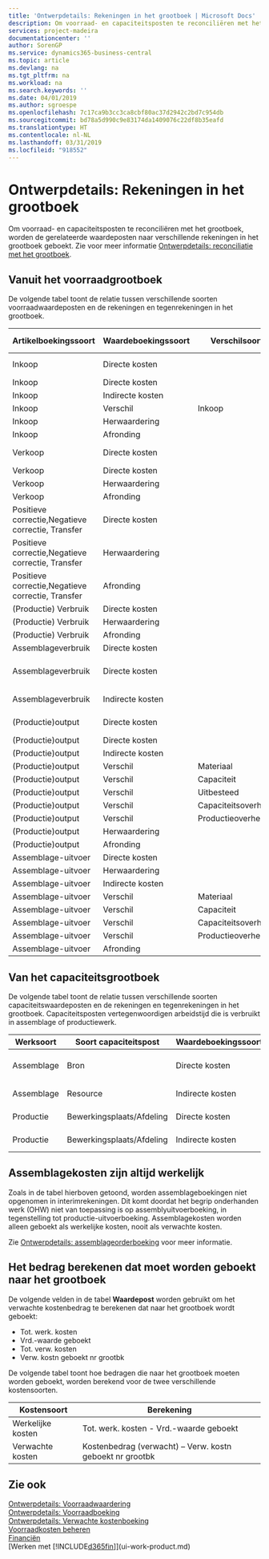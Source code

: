 ```yaml
---
title: 'Ontwerpdetails: Rekeningen in het grootboek | Microsoft Docs'
description: Om voorraad- en capaciteitsposten te reconciliëren met het grootboek, worden de gerelateerde waardeposten naar verschillende rekeningen in het grootboek geboekt.
services: project-madeira
documentationcenter: ''
author: SorenGP
ms.service: dynamics365-business-central
ms.topic: article
ms.devlang: na
ms.tgt_pltfrm: na
ms.workload: na
ms.search.keywords: ''
ms.date: 04/01/2019
ms.author: sgroespe
ms.openlocfilehash: 7c17ca9b3cc3ca8cbf80ac37d2942c2bd7c954db
ms.sourcegitcommit: bd78a5d990c9e83174da1409076c22df8b35eafd
ms.translationtype: HT
ms.contentlocale: nl-NL
ms.lasthandoff: 03/31/2019
ms.locfileid: "918552"
---
```

# <a name="design-details-accounts-in-the-general-ledger"></a>Ontwerpdetails: Rekeningen in het grootboek
Om voorraad- en capaciteitsposten te reconciliëren met het grootboek, worden de gerelateerde waardeposten naar verschillende rekeningen in het grootboek geboekt. Zie voor meer informatie [Ontwerpdetails: reconciliatie met het grootboek](design-details-reconciliation-with-the-general-ledger.md).  

## <a name="from-the-inventory-ledger"></a>Vanuit het voorraadgrootboek  
De volgende tabel toont de relatie tussen verschillende soorten voorraadwaardeposten en de rekeningen en tegenrekeningen in het grootboek.  

|**Artikelboekingssoort**|**Waardeboekingssoort**|**Verschilsoort**|**Verwachte kosten**|**Rekening**|**Tegenrekening**|  
|--------------------------------|--------------------------|-----------------------|-----------------------|-----------------|---------------------------|  
|Inkoop|Directe kosten||Ja|Voorraad (Interim)|Voorraadcorrectiesrek. (tussenrek.)|  
|Inkoop|Directe kosten||Nr.|Voorraad|Dekking directe kosten|  
|Inkoop|Indirecte kosten||Nr.|Voorraad|Dekking overhead|  
|Inkoop|Verschil|Inkoop|Nr.|Voorraad|Inkoopverschil|  
|Inkoop|Herwaardering||Nr.|Voorraad|Voorraadherwaardering|  
|Inkoop|Afronding||Nr.|Voorraad|Voorraadherwaardering|  
|Verkoop|Directe kosten||Ja|Voorraad (Interim)|KPV (Interim)|  
|Verkoop|Directe kosten||Nr.|Voorraad|KPV|  
|Verkoop|Herwaardering||Nr.|Voorraad|Voorraadherwaardering|  
|Verkoop|Afronding||Nr.|Voorraad|Voorraadherwaardering|  
|Positieve correctie,Negatieve correctie, Transfer|Directe kosten||Nr.|Voorraad|Voorraadherwaardering|  
|Positieve correctie,Negatieve correctie, Transfer|Herwaardering||Nr.|Voorraad|Voorraadherwaardering|  
|Positieve correctie,Negatieve correctie, Transfer|Afronding||Nr.|Voorraad|Voorraadherwaardering|  
|(Productie) Verbruik|Directe kosten||Nr.|Voorraad|OHW|  
|(Productie) Verbruik|Herwaardering||Nr.|Voorraad|Voorraadherwaardering|  
|(Productie) Verbruik|Afronding||Nr.|Voorraad|Voorraadherwaardering|  
|Assemblageverbruik|Directe kosten||Nr.|Voorraad|Voorraadherwaardering|  
|Assemblageverbruik|Directe kosten||Nr.|Dekking directe kosten|Voorraadherwaardering|  
|Assemblageverbruik|Indirecte kosten||Nr.|Dekking overhead|Voorraadherwaardering|  
|(Productie)output|Directe kosten||Ja|Voorraad (Interim)|OHW|  
|(Productie)output|Directe kosten||Nr.|Voorraad|OHW|  
|(Productie)output|Indirecte kosten||Nr.|Voorraad|Dekking overhead|  
|(Productie)output|Verschil|Materiaal|Nr.|Voorraad|Materiaalverschil|  
|(Productie)output|Verschil|Capaciteit|Nr.|Voorraad|Capaciteitsverschil|  
|(Productie)output|Verschil|Uitbesteed|Nr.|Voorraad|Uitbestedingsverschil|  
|(Productie)output|Verschil|Capaciteitsoverhead|Nr.|Voorraad|Capaciteitsoverheadverschil|  
|(Productie)output|Verschil|Productieoverhead|Nr.|Voorraad|Productieoverheadverschil|  
|(Productie)output|Herwaardering||Nr.|Voorraad|Voorraadherwaardering|  
|(Productie)output|Afronding||Nr.|Voorraad|Voorraadherwaardering|  
|Assemblage-uitvoer|Directe kosten||Nr.|Voorraad|Voorraadherwaardering|  
|Assemblage-uitvoer|Herwaardering||Nr.|Voorraad|Voorraadherwaardering|  
|Assemblage-uitvoer|Indirecte kosten||Nr.|Voorraad|Dekking overhead|  
|Assemblage-uitvoer|Verschil|Materiaal|Nr.|Voorraad|Materiaalverschil|  
|Assemblage-uitvoer|Verschil|Capaciteit|Nr.|Voorraad|Capaciteitsverschil|  
|Assemblage-uitvoer|Verschil|Capaciteitsoverhead|Nr.|Voorraad|Capaciteitsoverheadverschil|  
|Assemblage-uitvoer|Verschil|Productieoverhead|Nr.|Voorraad|Productieoverheadverschil|  
|Assemblage-uitvoer|Afronding||Nr.|Voorraad|Voorraadherwaardering|  

## <a name="from-the-capacity-ledger"></a>Van het capaciteitsgrootboek  
 De volgende tabel toont de relatie tussen verschillende soorten capaciteitswaardeposten en de rekeningen en tegenrekeningen in het grootboek. Capaciteitsposten vertegenwoordigen arbeidstijd die is verbruikt in assemblage of productiewerk.  

|**Werksoort**|**Soort capaciteitspost**|**Waardeboekingssoort**|**Rekening**|**Tegenrekening**|  
|-------------------|------------------------------------|--------------------------|-----------------|---------------------------|  
|Assemblage|Bron|Directe kosten|Dekking directe kosten|Voorraadherwaardering|  
|Assemblage|Resource|Indirecte kosten|Dekking overhead|Voorraadherwaardering|  
|Productie|Bewerkingsplaats/Afdeling|Directe kosten|OHW-rekening|Dekking directe kosten|  
|Productie|Bewerkingsplaats/Afdeling|Indirecte kosten|OHW-rekening|Dekking overhead|  

## <a name="assembly-costs-are-always-actual"></a>Assemblagekosten zijn altijd werkelijk  
 Zoals in de tabel hierboven getoond, worden assemblageboekingen niet opgenomen in interimrekeningen. Dit komt doordat het begrip onderhanden werk (OHW) niet van toepassing is op assemblyuitvoerboeking, in tegenstelling tot productie-uitvoerboeking. Assemblagekosten worden alleen geboekt als werkelijke kosten, nooit als verwachte kosten.  

 Zie [Ontwerpdetails: assemblageorderboeking](design-details-assembly-order-posting.md) voor meer informatie.  

## <a name="calculating-the-amount-to-post-to-the-general-ledger"></a>Het bedrag berekenen dat moet worden geboekt naar het grootboek  
 De volgende velden in de tabel **Waardepost** worden gebruikt om het verwachte kostenbedrag te berekenen dat naar het grootboek wordt geboekt:  

-   Tot. werk. kosten  
-   Vrd.-waarde geboekt  
-   Tot. verw. kosten  
-   Verw. kostn geboekt nr grootbk  

De volgende tabel toont hoe bedragen die naar het grootboek moeten worden geboekt, worden berekend voor de twee verschillende kostensoorten.  

|Kostensoort|Berekening|  
|---------------|-----------------|  
|Werkelijke kosten|Tot. werk. kosten - Vrd.-waarde geboekt|  
|Verwachte kosten|Kostenbedrag (verwacht) – Verw. kostn geboekt nr grootbk|  

## <a name="see-also"></a>Zie ook  
 [Ontwerpdetails: Voorraadwaardering](design-details-inventory-costing.md)   
 [Ontwerpdetails: Voorraadboeking](design-details-inventory-posting.md)   
 [Ontwerpdetails: Verwachte kostenboeking](design-details-expected-cost-posting.md)  
 [Voorraadkosten beheren](finance-manage-inventory-costs.md)  
 [Financiën](finance.md)  
 [Werken met [!INCLUDE[d365fin](includes/d365fin_md.md)]](ui-work-product.md)  
